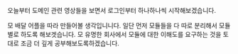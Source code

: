 오늘부터 도메인 관련 영상들을 보면서 로그인부터 하나하나씩 시작해보겠습니다.


모 배달 어플을 따라 만들어볼 생각입니니다.
일단 먼저 모듈들을 다 따로 분리해서 모듈별로 하도록 해보겟습니다.
모 유명한 회사에서 모듈에 대한 이해도를 요구하는 것을 토대로 조금 더 깊게 공부해보도록하겠습니다.